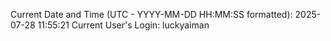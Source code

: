 Current Date and Time (UTC - YYYY-MM-DD HH:MM:SS formatted): 2025-07-28 11:55:21
Current User's Login: luckyaiman
